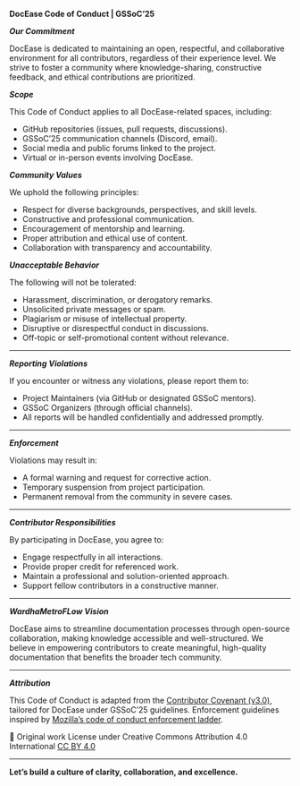 **DocEase Code of Conduct | GSSoC’25**



***Our Commitment***

DocEase is dedicated to maintaining an open, respectful, and collaborative environment for all contributors, regardless of their experience level. We strive to foster a community where knowledge-sharing, constructive feedback, and ethical contributions are prioritized.



***Scope***

This Code of Conduct applies to all DocEase-related spaces, including:
- GitHub repositories (issues, pull requests, discussions).
- GSSoC’25 communication channels (Discord, email).
- Social media and public forums linked to the project.
- Virtual or in-person events involving DocEase.



***Community Values***

We uphold the following principles:
- Respect for diverse backgrounds, perspectives, and skill levels.
- Constructive and professional communication.
- Encouragement of mentorship and learning.
- Proper attribution and ethical use of content.
- Collaboration with transparency and accountability.



***Unacceptable Behavior***

The following will not be tolerated:
- Harassment, discrimination, or derogatory remarks.
- Unsolicited private messages or spam.
- Plagiarism or misuse of intellectual property.
- Disruptive or disrespectful conduct in discussions.
- Off-topic or self-promotional content without relevance.

---

***Reporting Violations***

If you encounter or witness any violations, please report them to:
- Project Maintainers (via GitHub or designated GSSoC mentors).
- GSSoC Organizers (through official channels).
- All reports will be handled confidentially and addressed promptly.

---

***Enforcement***

Violations may result in:
- A formal warning and request for corrective action.
- Temporary suspension from project participation.
- Permanent removal from the community in severe cases.

---

***Contributor Responsibilities***

By participating in DocEase, you agree to:
- Engage respectfully in all interactions.
- Provide proper credit for referenced work.
- Maintain a professional and solution-oriented approach.
- Support fellow contributors in a constructive manner.

---

***WardhaMetroFLow Vision***

DocEase aims to streamline documentation processes through open-source collaboration, making knowledge accessible and well-structured. We believe in empowering contributors to create meaningful, high-quality documentation that benefits the broader tech community.

---

***Attribution***

This Code of Conduct is adapted from the [Contributor Covenant (v3.0)](https://www.contributor-covenant.org/version/3/0/code_of_conduct/), tailored for DocEase under GSSoC’25 guidelines. Enforcement guidelines inspired by [Mozilla’s code of conduct enforcement ladder](https://github.com/mozilla/diversity).

📌 Original work License under Creative Commons Attribution 4.0 International [CC BY 4.0](https://creativecommons.org/licenses/by/4.0/)

---

**Let’s build a culture of clarity, collaboration, and excellence.**
